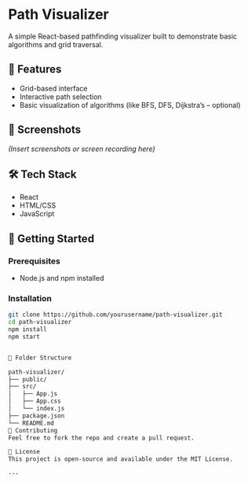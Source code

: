 # Path Visualizer

A simple React-based pathfinding visualizer built to demonstrate basic algorithms and grid traversal.

## 🚀 Features

- Grid-based interface
- Interactive path selection
- Basic visualization of algorithms (like BFS, DFS, Dijkstra’s – optional)

## 📸 Screenshots

*(Insert screenshots or screen recording here)*

## 🛠️ Tech Stack

- React
- HTML/CSS
- JavaScript

## 🧪 Getting Started

### Prerequisites

- Node.js and npm installed

### Installation

```bash
git clone https://github.com/yourusername/path-visualizer.git
cd path-visualizer
npm install
npm start


📂 Folder Structure

path-visualizer/
├── public/
├── src/
│   ├── App.js
│   ├── App.css
│   └── index.js
├── package.json
└── README.md
🙌 Contributing
Feel free to fork the repo and create a pull request.

📄 License
This project is open-source and available under the MIT License.

---

